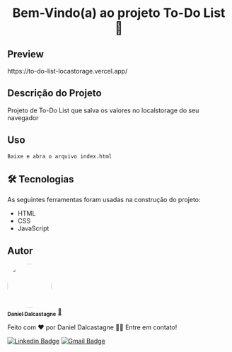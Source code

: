 <h1 align="center">Bem-Vindo(a) ao projeto To-Do List 👋</h1>

## Preview
<p align="left">https://to-do-list-locastorage.vercel.app/</p>

## Descrição do Projeto
<p align="left">Projeto de To-Do List que salva os valores no localstorage do seu navegador</p>

## Uso

```sh
Baixe e abra o arquivo index.html
```

## 🛠 Tecnologias

As seguintes ferramentas foram usadas na construção do projeto:

- HTML
- CSS
- JavaScript
## Autor

<a href="https://github.com/dalcastagned">
 <img style="border-radius: 50%;" src="https://avatars.githubusercontent.com/u/65626347?v=4" width="100px;" alt=""/>
 <br />
 <sub><b>Daniel Dalcastagne</b></sub></a> <a href="https://github.com/dalcastagned" title="Rocketseat">🚀</a>


Feito com ❤️ por Daniel Dalcastagne 👋🏽 Entre em contato!

[![Linkedin Badge](https://img.shields.io/badge/-LINKEDIN-blue?style=flat-square&logo=Linkedin&logoColor=white&link=https://www.linkedin.com/in/daniel-dalcastagne-4baa00179/)](https://www.linkedin.com/in/daniel-dalcastagne-4baa00179/) 
[![Gmail Badge](https://img.shields.io/badge/-EMAIL-c14438?style=flat-square&logo=Gmail&logoColor=white&link=mailto:contato@danieldalcastagne.com)](mailto:contato@danieldalcastagne.com)